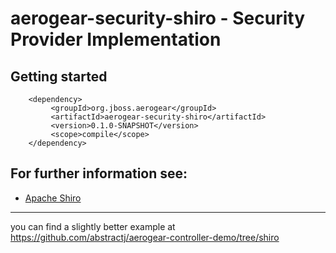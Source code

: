 # aerogear-security-shiro - Security Provider Implementation

## Getting started

        <dependency>
             <groupId>org.jboss.aerogear</groupId>
             <artifactId>aerogear-security-shiro</artifactId>
             <version>0.1.0-SNAPSHOT</version>
             <scope>compile</scope>
        </dependency>

## For further information see:

- [Apache Shiro](http://shiro.apache.org/)

---
you can find a slightly better example at <https://github.com/abstractj/aerogear-controller-demo/tree/shiro> 
